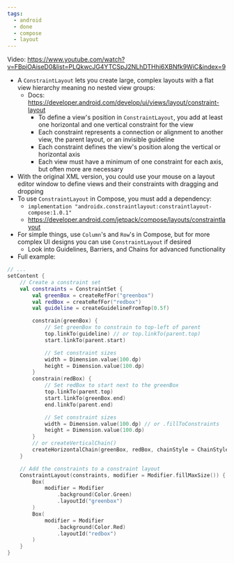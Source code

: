 ```yaml
---
tags:
  - android
  - done
  - compose
  - layout
---
```

Video: https://www.youtube.com/watch?v=FBpiOAiseD0&list=PLQkwcJG4YTCSpJ2NLhDTHhi6XBNfk9WiC&index=9
- A `ConstraintLayout` lets you create large, complex layouts with a flat view hierarchy meaning no nested view groups: 
	- Docs: https://developer.android.com/develop/ui/views/layout/constraint-layout
		- To define a view's position in `ConstraintLayout`, you add at least one horizontal and one vertical constraint for the view
		- Each constraint represents a connection or alignment to another view, the parent layout, or an invisible guideline
		- Each constraint defines the view's position along the vertical or horizontal axis
		- Each view must have a minimum of one constraint for each axis, but often more are necessary
- With the original XML version, you could use your mouse on a layout editor window to define views and their constraints with dragging and dropping
- To use `ConstraintLayout` in Compose, you must add a dependency:
	- `implementation "androidx.constraintlayout:constraintlayout-compose:1.0.1"`
	- https://developer.android.com/jetpack/compose/layouts/constraintlayout
- For simple things, use `Column`'s and `Row`'s in Compose, but for more complex UI designs you can use `ConstraintLayout` if desired
	- Look into Guidelines, Barriers, and Chains for advanced functionality
- Full example:
```kotlin
// ...
setContent {
	// Create a constraint set
	val constraints = ConstraintSet {
		val greenBox = createRefFor("greenbox")
		val redBox = createRefFor("redbox")
		val guideline = createGuidelineFromTop(0.5f)

		constrain(greenBox) {
			// Set greenBox to constrain to top-left of parent
			top.linkTo(guideline) // or top.linkTo(parent.top)
			start.linkTo(parent.start)

			// Set constraint sizes
			width = Dimension.value(100.dp)
			height = Dimension.value(100.dp)
		}
		constrain(redBox) {
			// Set redBox to start next to the greenBox
			top.linkTo(parent.top)
			start.linkTo(greenBox.end)
			end.linkTo(parent.end)

			// Set constraint sizes
			width = Dimension.value(100.dp) // or .fillToConstraints
			height = Dimension.value(100.dp)
		}
		// or createVerticalChain()
		createHorizontalChain(greenBox, redBox, chainStyle = ChainStyle.Packed) 
	}

	// Add the constraints to a constraint layout
	ConstraintLayout(constraints, modifier = Modifier.fillMaxSize()) {
		Box(
			modifier = Modifier
				.background(Color.Green)
				.layoutId("greenbox")
		)
		Box(
			modifier = Modifier
				.background(Color.Red)
				.layoutId("redbox")
		)
	}
}
```
